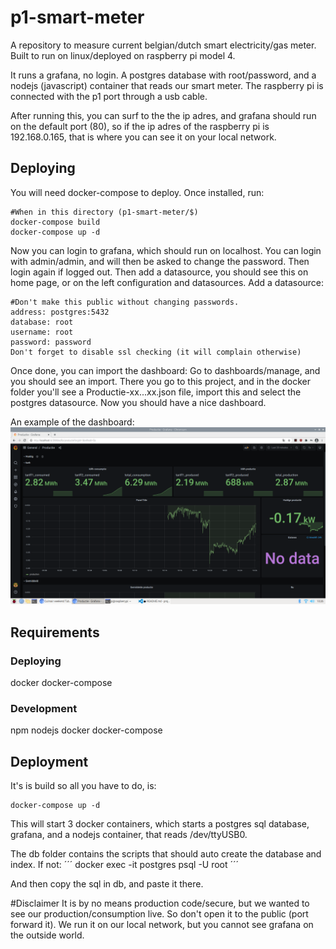 # p1-smart-meter
A repository to measure current belgian/dutch smart electricity/gas meter.
Built to run on linux/deployed on raspberry pi model 4.

It runs a grafana, no login. A postgres database with root/password, and a nodejs (javascript) container that reads our smart meter.
The raspberry pi is connected with the p1 port through a usb cable.

After running this, you can surf to the the ip adres, and grafana should run on the default port (80),
so if the ip adres of the raspberry pi is 192.168.0.165, that is where you can see it on your local network.

## Deploying
You will need docker-compose to deploy. Once installed, run:
```
#When in this directory (p1-smart-meter/$)
docker-compose build
docker-compose up -d
```

Now you can login to grafana, which should run on localhost.
You can login with admin/admin, and will then be asked to change the password. Then login again if logged out.
Then add a datasource, you should see this on home page, or on the left configuration and datasources.
Add a datasource:
```
#Don't make this public without changing passwords.
address: postgres:5432
database: root
username: root
password: password
Don't forget to disable ssl checking (it will complain otherwise)
```
Once done, you can import the dashboard:
Go to dashboards/manage, and you should see an import.
There you go to this project, and in the docker folder you'll see a Productie-xx...xx.json file, import this and select the postgres datasource. Now you should have a nice dashboard. 

An example of the dashboard:
![dashboard screenshot](img/dashboard.png)


## Requirements
### Deploying 
docker
docker-compose
### Development
npm
nodejs
docker
docker-compose

## Deployment
It's is build so all you have to do, is:
```
docker-compose up -d
```

This will start 3 docker containers, which starts a postgres sql database, grafana, and a nodejs container, that reads /dev/ttyUSB0.

The db folder contains the scripts that should auto create the database and index. If not:
´´´
docker exec -it postgres psql -U root
´´´

And then copy the sql in db, and paste it there.

#Disclaimer
It is by no means production code/secure, but we wanted to see our production/consumption live. So don't open it to the public (port forward it).
We run it on our local network, but you cannot see grafana on the outside world.
